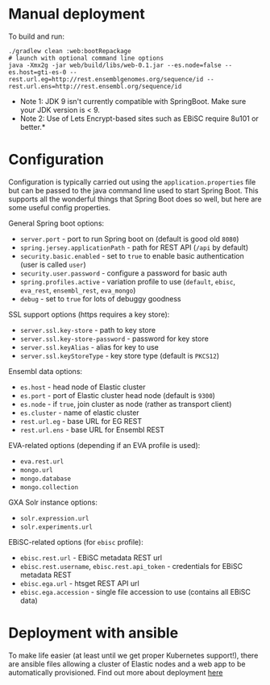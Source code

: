 # Manual deployment

To build and run:
```console
./gradlew clean :web:bootRepackage
# launch with optional command line options
java -Xmx2g -jar web/build/libs/web-0.1.jar --es.node=false --es.host=gti-es-0 --rest.url.eg=http://rest.ensemblgenomes.org/sequence/id --rest.url.ens=http://rest.ensembl.org/sequence/id
```
* Note 1: JDK 9 isn't currently compatible with SpringBoot. Make sure your JDK version is < 9.
* Note 2: Use of Lets Encrypt-based sites such as EBiSC require 8u101 or better.*

# Configuration

Configuration is typically carried out using the `application.properties` file but can be passed to the java command line used to start Spring Boot. This supports all the wonderful things that Spring Boot does so well, but here are some useful config properties.

General Spring boot options:
* `server.port` - port to run Spring boot on (default is good old `8080`)
* `spring.jersey.applicationPath` - path for REST API (`/api` by default)
* `security.basic.enabled` - set to `true` to enable basic authentication (user is called `user`)
* `security.user.password` - configure a password for basic auth
* `spring.profiles.active` - variation profile to use (`default`, `ebisc`, `eva_rest`, `ensembl_rest`, `eva_mongo`)
* `debug` - set to `true` for lots of debuggy goodness

SSL support options (https requires a key store):
* `server.ssl.key-store` - path to key store
* `server.ssl.key-store-password` - password for key store
* `server.ssl.keyAlias` - alias for key to use
* `server.ssl.keyStoreType` - key store type (default is `PKCS12`)

Ensembl data options:
* `es.host` - head node of Elastic cluster
* `es.port` - port of Elastic cluster head node (default is `9300`)
* `es.node` - if `true`, join cluster as node (rather as transport client)
* `es.cluster` - name of elastic cluster
* `rest.url.eg` - base URL for EG REST
* `rest.url.ens` - base URL for Ensembl REST

EVA-related options (depending if an EVA profile is used):
* `eva.rest.url`
* `mongo.url`
* `mongo.database`
* `mongo.collection`

GXA Solr instance options:
* `solr.expression.url`
* `solr.experiments.url`

EBiSC-related options (for `ebisc` profile):
* `ebisc.rest.url` - EBiSC metadata REST url
* `ebisc.rest.username`,  `ebisc.rest.api_token` - credentials for EBiSC metadata REST
* `ebisc.ega.url` - htsget REST API url
* `ebisc.ega.accession` - single file accession to use (contains all EBiSC data)

# Deployment with ansible

To make life easier (at least until we get proper Kubernetes support!), there are ansible files allowing a cluster of Elastic nodes and a web app to be automatically provisioned. Find out more about deployment [here](../../deployment/README.md) 